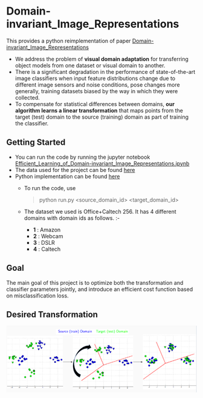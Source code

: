 # Domain-invariant_Image_Representations

This provides a python reimplementation of paper [Domain-invariant_Image_Representations](https://people.eecs.berkeley.edu/~jhoffman/papers/Hoffman_ICLR2013.pdf)

* We address the problem of **visual domain adaptation** for transferring object models from one dataset or visual domain to another. 
* There is a significant degradation in the performance of state-of-the-art image classifiers when input feature distributions change due to different image sensors and noise conditions, pose changes more generally, training datasets biased by the way in which they were collected.
* To compensate for statistical differences between domains, **our algorithm learns a linear transformation** that maps points from the target (test) domain to the source (training) domain as part of training the classifier. 

## Getting Started

* You can run the code by running the jupyter notebook [Efficient_Learning_of_Domain-invariant_Image_Representations.ipynb](Efficient_Learning_of_Domain-invariant_Image_Representations.ipynb)
* The data used for the project can be found [here](data)
* Python implementation can be found [here](src)
	* To run the code, use
	    > python run.py <source_domain_id> <target_domain_id>  

	* The dataset we used is Office+Caltech 256. It has 4 different domains with domain ids as follows. :-
		* **1** : Amazon
		* **2** : Webcam
		* **3** : DSLR
		* **4** : Caltech



## Goal

The main goal of this project is to optimize both the transformation and classifier parameters jointly, and introduce an efficient cost function based on misclassification loss.

## Desired Transformation

![transformation](College_Project/Final_eval/data/transformation.png)



